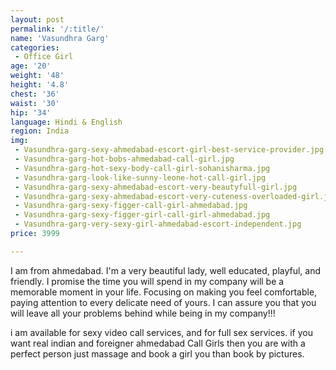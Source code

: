 ```yaml
---
layout: post
permalink: '/:title/'
name: 'Vasundhra Garg'
categories:
 - Office Girl
age: '20'
weight: '48'
height: '4.8'
chest: '36'
waist: '30'
hip: '34'
language: Hindi & English
region: India
img:
 - Vasundhra-garg-sexy-ahmedabad-escort-girl-best-service-provider.jpg
 - Vasundhra-garg-hot-bobs-ahmedabad-call-girl.jpg
 - Vasundhra-garg-hot-sexy-body-call-girl-sohanisharma.jpg
 - Vasundhra-garg-look-like-sunny-leone-hot-call-girl.jpg
 - Vasundhra-garg-sexy-ahmedabad-escort-very-beautyfull-girl.jpg
 - Vasundhra-garg-sexy-ahmedabad-escort-very-cuteness-overloaded-girl.jpg
 - Vasundhra-garg-sexy-figger-call-girl-ahmedabad.jpg
 - Vasundhra-garg-sexy-figger-girl-call-girl-ahmedabad.jpg
 - Vasundhra-garg-very-sexy-girl-ahmedabad-escort-independent.jpg
price: 3999

---
```


I am from ahmedabad. I'm a very beautiful lady, well educated, playful, and friendly. I promise the time you will spend in my company will be a memorable moment in your life. Focusing on making you feel comfortable, paying attention to every delicate need of yours. I can assure you that you will leave all your problems behind while being in my company!!!

i am available for sexy video call services, and for full sex services. if you want real indian and foreigner ahmedabad Call Girls then you are with a perfect person just massage and book a girl you than book by pictures.